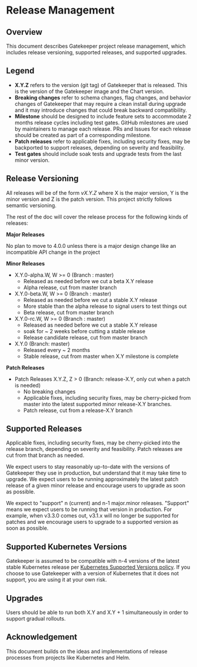 # Release Management

## Overview

This document describes Gatekeeper project release management, which includes release versioning, supported releases, and supported upgrades. 

## Legend

- **X.Y.Z** refers to the version (git tag) of Gatekeeper that is released. This is the version of the Gatekeeper image and the Chart version.
- **Breaking changes** refer to schema changes, flag changes, and behavior changes of Gatekeeper that may require a clean install during upgrade and it may introduce changes that could break backward compatibility. 
- **Milestone** should be designed to include feature sets to accommodate 2 months release cycles including test gates. GitHub milestones are used by maintainers to manage each release. PRs and Issues for each release should be created as part of a corresponding milestone.
- **Patch releases** refer to applicable fixes, including security fixes, may be backported to support releases, depending on severity and feasibility.
- **Test gates** should include soak tests and upgrade tests from the last minor version.

## Release Versioning

All releases will be of the form _vX.Y.Z_ where X is the major version, Y is the minor version and Z is the patch version. This project strictly follows semantic versioning.

The rest of the doc will cover the release process for the following kinds of releases:

**Major Releases**

No plan to move to 4.0.0 unless there is a major design change like an incompatible API change in the project 

**Minor Releases**

- X.Y.0-alpha.W, W >= 0 (Branch : master)
    - Released as needed before we cut a beta X.Y release
    - Alpha release, cut from master branch
- X.Y.0-beta.W, W >= 0 (Branch : master)
    - Released as needed before we cut a stable X.Y release
    - More stable than the alpha release to signal users to test things out
    - Beta release, cut from master branch
- X.Y.0-rc.W, W >= 0 (Branch : master)
    - Released as needed before we cut a stable X.Y release
    - soak for ~ 2 weeks before cutting a stable release
    - Release candidate release, cut from master branch
- X.Y.0 (Branch: master)
    - Released every ~ 2 months
    - Stable release, cut from master when X.Y milestone is complete 

**Patch Releases**

- Patch Releases X.Y.Z, Z > 0 (Branch: release-X.Y, only cut when a patch is needed)
    - No breaking changes
    - Applicable fixes, including security fixes, may be cherry-picked from master into the latest supported minor release-X.Y branches. 
    - Patch release, cut from a release-X.Y branch

## Supported Releases

Applicable fixes, including security fixes, may be cherry-picked into the release branch, depending on severity and feasibility. Patch releases are cut from that branch as needed.

We expect users to stay reasonably up-to-date with the versions of Gatekeeper they use in production, but understand that it may take time to upgrade. We expect users to be running approximately the latest patch release of a given minor release and encourage users to upgrade as soon as possible. 

We expect to "support" n (current) and n-1 major.minor releases. "Support" means we expect users to be running that version in production. For example, when v3.3.0 comes out, v3.1.x will no longer be supported for patches and we encourage users to upgrade to a supported version as soon as possible.

## Supported Kubernetes Versions

Gatekeeper is assumed to be compatible with n-4 versions of the latest stable Kubernetes release per [Kubernetes Supported Versions policy](https://kubernetes.io/releases/version-skew-policy/). If you choose to use Gatekeeper with a version of Kubernetes that it does not support, you are using it at your own risk.

## Upgrades

Users should be able to run both X.Y and X.Y + 1 simultaneously in order to support gradual rollouts.

## Acknowledgement

This document builds on the ideas and implementations of release processes from projects like Kubernetes and Helm. 
